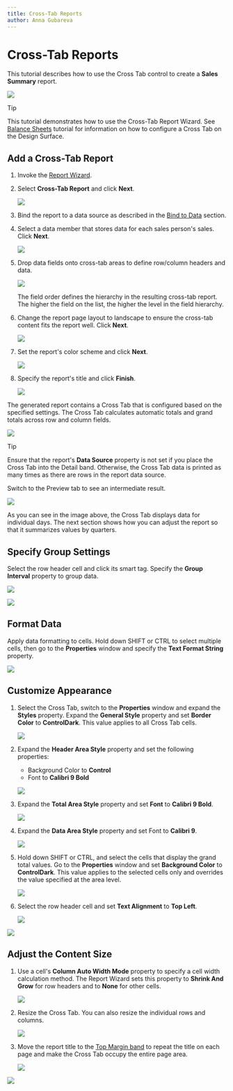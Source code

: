```yaml
---
title: Cross-Tab Reports
author: Anna Gubareva
---
```

# Cross-Tab Reports

This tutorial describes how to use the Cross Tab control to create a **Sales Summary** report.

![](../../../../images/eurd-win-cross-tab-report-result-final.png)

> [!TIP]
> This tutorial demonstrates how to use the Cross-Tab Report Wizard. See [Balance Sheets](balance-sheets.md) tutorial for information on how to configure a Cross Tab on the Design Surface.

## Add a Cross-Tab Report

1. Invoke the [Report Wizard](../report-designer-tools/report-wizard.md).

1. Select **Cross-Tab Report** and click **Next**.

    ![](../../../../images/eurd-win-cross-tab-report-wizard-select-report-type.png)

1. Bind the report to a data source as described in the [Bind to Data](../bind-to-data.md) section.

1. Select a data member that stores data for each sales person's sales. Click **Next**.

    ![](../../../../images/eurd-win-cross-tab-report-wizard-select-view.png)

1. Drop data fields onto cross-tab areas to define row/column headers and data.

    ![](../../../../images/eurd-win-cross-tab-report-wizard-drop-fields.png)

    The field order defines the hierarchy in the resulting cross-tab report. The higher the field on the list, the higher the level in the field hierarchy.

1. Change the report page layout to landscape to ensure the cross-tab content fits the report well. Click **Next**.

    ![](../../../../images/eurd-win-cross-tab-report-wizard-page-settings.png)

1. Set the report's color scheme and click **Next**.

    ![](../../../../images/eurd-win-cross-tab-report-wizard-set-color-scheme.png)

1. Specify the report's title and click **Finish**.

    ![](../../../../images/eurd-win-cross-tab-report-wizard-specify-report-title.png)

The generated report contains a Cross Tab that is configured based on the specified settings. The Cross Tab calculates automatic totals and grand totals across row and column fields.

![](../../../../images/eurd-win-cross-tab-report-wizard-result.png)

> [!TIP]
> Ensure that the report's **Data Source** property is not set if you place the Cross Tab into the Detail band. Otherwise, the Cross Tab data is printed as many times as there are rows in the report data source.

Switch to the Preview tab to see an intermediate result.

![](../../../../images/eurd-win-cross-tab-report-wizard-result-preview.png)

As you can see in the image above, the Cross Tab displays data for individual days. The next section shows how you can adjust the report so that it summarizes values by quarters.

## Specify Group Settings

Select the row header cell and click its smart tag. Specify the **Group Interval** property to group data.

![](../../../../images/eurd-win-cross-tab-report-group-interval.png)

![](../../../../images/eurd-win-cross-tab-report-group-interval-preview.png)

## Format Data

Apply data formatting to cells. Hold down SHIFT or CTRL to select multiple cells, then go to the **Properties** window and specify the **Text Format String** property.

![](../../../../images/eurd-win-cross-tab-report-prices-format-string.png)

## Customize Appearance

1. Select the Cross Tab, switch to the **Properties** window and expand the **Styles** property. Expand the **General Style** property and set **Border Color** to **ControlDark**. This value applies to all Cross Tab cells.

    ![](../../../../images/eurd-win-cross-tab-report-general-style.png)

1. Expand the **Header Area Style** property and set the following properties:

    * Background Color to **Control**
    * Font to **Calibri 9 Bold**

    ![](../../../../images/eurd-win-cross-tab-report-header-area-style.png)

1. Expand the **Total Area Style** property and set **Font** to **Calibri 9 Bold**.

    ![](../../../../images/eurd-win-cross-tab-report-total-area-style.png)

1. Expand the **Data Area Style** property and set Font to **Calibri 9**.

    ![](../../../../images/eurd-win-cross-tab-report-data-area-style.png)

1. Hold down SHIFT or CTRL, and select the cells that display the grand total values. Go to the **Properties** window and set **Background Color** to **ControlDark**. This value applies to the selected cells only and overrides the value specified at the area level.

    ![](../../../../images/eurd-win-cross-tab-report-grand-totals-appearance.png)

1. Select the row header cell and set **Text Alignment** to **Top Left**.

    ![](../../../../images/eurd-win-cross-tab-report-cell-text-alignment.png)

![](../../../../images/eurd-win-cross-tab-report-appearance-result.png)

## Adjust the Content Size

1. Use a cell's **Column Auto Width Mode** property to specify a cell width calculation method. The Report Wizard sets this property to **Shrink And Grow** for row headers and to **None** for other cells.

    ![](../../../../images/eurd-win-cross-tab-report-column-auto-width-mode.png)

1. Resize the Cross Tab. You can also resize the individual rows and columns.

    ![](../../../../images/eurd-win-cross-tab-report-resize-control.png)

1. Move the report title to the [Top Margin band](../introduction-to-banded-reports.md) to repeat the title on each page and make the Cross Tab occupy the entire page area.

    ![](../../../../images/eurd-win-cross-tab-report-move-title.png)

![](../../../../images/eurd-win-cross-tab-report-result-final.png)